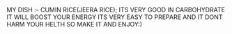 MY DISH :- CUMIN RICE(JEERA RICE);
ITS VERY GOOD IN CARBOHYDRATE IT WILL BOOST YOUR ENERGY
ITS VERY EASY TO PREPARE
AND IT DONT HARM YOUR HELTH
SO MAKE IT AND ENJOY:)


